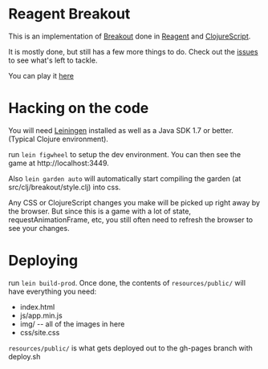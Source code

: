 # Reagent Breakout

This is an implementation of [Breakout](http://jsbreakouts.org) done in [Reagent](http://holmsand.github.io/reagent/) and [ClojureScript](https://github.com/clojure/clojurescript).

It is mostly done, but still has a few more things to do. Check out the [issues](https://github.com/city41/reagent-breakout/issues) to see what's left to tackle.

You can play it [here](http://city41.github.io/reagent-breakout/index.html)

# Hacking on the code

You will need [Leiningen](http://leiningen.org/) installed as well as a Java SDK 1.7 or better. (Typical Clojure environment).

run `lein figwheel` to setup the dev environment. You can then see the game at http://localhost:3449.

Also `lein garden auto` will automatically start compiling the garden (at src/clj/breakout/style.clj) into css.

Any CSS or ClojureScript changes you make will be picked up right away by the browser. But since this is a game with a lot of state, requestAnimationFrame, etc, you still often need to refresh the browser to see your changes.

# Deploying

run `lein build-prod`. Once done, the contents of `resources/public/` will have everything you need:

* index.html
* js/app.min.js
* img/ -- all of the images in here
* css/site.css

`resources/public/` is what gets deployed out to the gh-pages branch with deploy.sh


